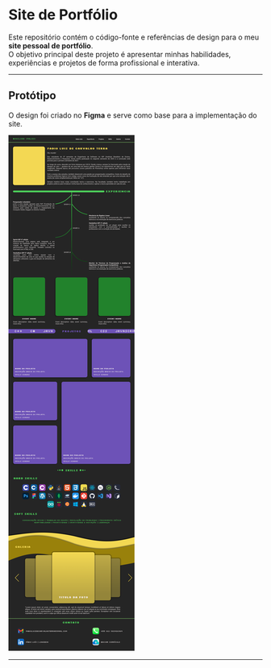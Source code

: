 # Site de Portfólio

Este repositório contém o código-fonte e referências de design para o meu **site pessoal de portfólio**.  
O objetivo principal deste projeto é apresentar minhas habilidades, experiências e projetos de forma profissional e interativa.

---

## Protótipo

O design foi criado no **Figma** e serve como base para a implementação do site.  

![Tela do Protótipo](prototipos/portifolio-prototipo.png)

---
